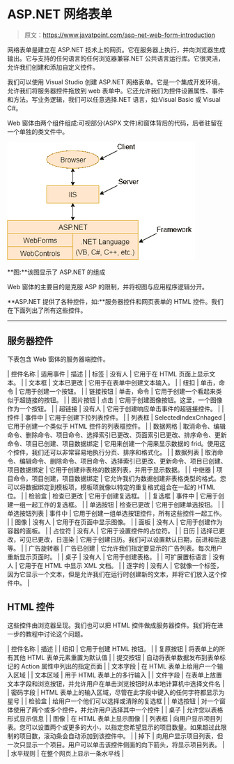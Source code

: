 # ASP.NET 网络表单

> 原文：<https://www.javatpoint.com/asp-net-web-form-introduction>

网络表单是建立在 ASP.NET 技术上的网页。它在服务器上执行，并向浏览器生成输出。它与支持的任何语言的任何浏览器兼容.NET 公共语言运行库。它很灵活，允许我们创建和添加自定义控件。

我们可以使用 Visual Studio 创建 ASP.NET 网络表单。它是一个集成开发环境，允许我们将服务器控件拖放到 web 表单中。它还允许我们为控件设置属性、事件和方法。写业务逻辑，我们可以任意选择.NET 语言，如:Visual Basic 或 Visual C#。

Web 窗体由两个组件组成:可视部分(ASPX 文件)和窗体背后的代码，后者驻留在一个单独的类文件中。

![ASP Web forms 1](img/217f2e72dff7da1c2789c3d9b896ed42.png)

**图:**该图显示了 ASP.NET 的组成

Web 窗体的主要目的是克服 ASP 的限制，并将视图与应用程序逻辑分开。

**ASP.NET 提供了各种控件，如:**服务器控件和网页表单的 HTML 控件。我们在下面列出了所有这些控件。

* * *

## 服务器控件

下表包含 Web 窗体的服务器端控件。

| 控件名称 | 适用事件 | 描述 |
| 标签 | 没有人 | 它用于在 HTML 页面上显示文本。 |
| 文本框 | 文本已更改 | 它用于在表单中创建文本输入。 |
| 纽扣 | 单击，命令 | 它用于创建一个按钮。 |
| 链接按钮 | 单击，命令 | 它用于创建一个看起来类似于超链接的按钮。 |
| 图片按钮 | 点击 | 它用于创建图像按钮。这里，一个图像作为一个按钮。 |
| 超链接 | 没有人 | 它用于创建响应单击事件的超链接控件。 |
| 控件 | 事件中 | 它用于创建下拉列表控件。 |
| 列表框 | SelectedIndexCnhaged | 它用于创建一个类似于 HTML 控件的列表框控件。 |
| 数据网格 | 取消命令、编辑命令、删除命令、项目命令、选择索引已更改、页面索引已更改、排序命令、更新命令、项目已创建、项目数据绑定 | 它用来创建一个用来显示数据的 frid。使用这个控件，我们还可以非常容易地执行分页、排序和格式化。 |
| 数据列表 | 取消命令、编辑命令、删除命令、项目命令、选择索引已更改、更新命令、项目已创建、项目数据绑定 | 它用于创建非表格的数据列表，并用于显示数据。 |
| 中继器 | 项目命令，项目创建，项目数据绑定 | 它允许我们为数据创建非表格类型的格式。您可以将数据绑定到模板项，模板项就像以特定的重复格式组合在一起的 HTML 位。 |
| 检验盒 | 检查已更改 | 它用于创建复选框。 |
| 复选框 | 事件中 | 它用于创建一组一起工作的复选框。 |
| 单选按钮 | 检查已更改 | 它用于创建单选按钮。 |
| 单选按钮列表 | 事件中 | 它用于创建一组单选按钮控件，所有这些控件一起工作。 |
| 图像 | 没有人 | 它用于在页面中显示图像。 |
| 面板 | 没有人 | 它用于创建作为容器的面板。 |
| 占位符 | 没有人 | 它用于设置控件的占位符。 |
| 日历 | 选择已更改，可见已更改，日渲染 | 它用于创建日历。我们可以设置默认日期，前进和后退等。 |
| 广告旋转器 | 广告已创建 | 它允许我们指定要显示的广告列表。每次用户重新显示页面时。 |
| 桌子 | 没有人 | 它用于创建表格。 |
| 可扩展置标语言 | 没有人 | 它用于在 HTML 中显示 XML 文档。 |
| 逐字的 | 没有人 | 它就像一个标签，因为它显示一个文本，但是允许我们在运行时创建新的文本，并将它们放入这个控件中。 |

## HTML 控件

这些控件由浏览器呈现。我们也可以把 HTML 控件做成服务器控件。我们将在进一步的教程中讨论这个问题。

| 控件名称 | 描述 |
| 纽扣 | 它用于创建 HTML 按钮。 |
| 复原按钮 | 将表单上的所有其他 HTML 表单元素重置为默认值 |
| 提交按钮 | 自动将表单数据发布到表单标记的 Action 属性中列出的指定页面 |
| 文本字段 | 在 HTML 表单上给用户一个输入区域 |
| 文本区域 | 用于 HTML 表单上的多行输入 |
| 文件字段 | 在表单上放置文本字段和浏览按钮，并允许用户在单击浏览按钮时从本地计算机中选择文件名 |
| 密码字段 | HTML 表单上的输入区域，尽管在此字段中键入的任何字符都显示为星号 |
| 检验盒 | 给用户一个他们可以选择或清除的复选框 |
| 单选按钮 | 对一个窗体使用了两个或多个控件，并允许用户选择其中一个控件 |
| 桌子 | 允许您以表格形式显示信息 |
| 图像 | 在 HTML 表单上显示图像 |
| 列表框 | 向用户显示项目列表。您可以设置两个或更多的大小，以指定您希望显示的项目数量。如果超过此限制的项目数，滚动条会自动添加到该控件中。 |
| 掉下 | 向用户显示项目列表，但一次只显示一个项目。用户可以单击该控件侧面的向下箭头，将显示项目列表。 |
| 水平规则 | 在整个网页上显示一条水平线 |